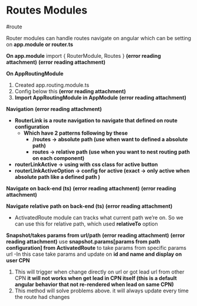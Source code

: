 # Routes Modules
#route

Router modules can handle routes navigate on angular which can be setting on **app.module or router.ts**

**On app.module**
import { RouterModule, Routes }
 **(error reading attachment)**
 **(error reading attachment)**

**On AppRoutingModule**
1. Created app.routing.module.ts
2. Config below this
 **(error reading attachment)**
3. **Import AppRoutingModule in AppModule**
 **(error reading attachment)**

**Navigation**
 **(error reading attachment)**
- **RouterLink is a route navigation to navigate that defined on route configuration**
	- **Which have 2 patterns following by these**
		- **/routes -> absolute path (use when want to defined a absolute path)**
		- **routes -> relative path  (use when you want to nest routing path on each component)**
- **routerLinkActive -> using with css class for active button** 
- **routerLInkActiveOption -> config for active (exact -> only active when absolute path like a defined path )** 

 **Navigate on back-end (ts)**
 **(error reading attachment)**
 **(error reading attachment)**

 **Navigate relative path on back-end (ts)**
 **(error reading attachment)**
- ActivatedRoute module can tracks what current path we’re on. So we can use this for relative path, which used **relativeTo** option

**Snapshot/takes params from url/path** 
 **(error reading attachment)**
 **(error reading attachment)**
	use **snapshot.params[params from path configuration] from ActivatedRoute** to take params from specific params url
	-In this case take params and update on **id and name and display on user CPN** 
1. This will trigger when change directly on url or got lead url from other CPN **it will not works when get lead in CPN itself (this is a default angular behavior that not re-rendered when lead on same CPN)**
2. This method will solve problems above. it will always update every time the route had changes
